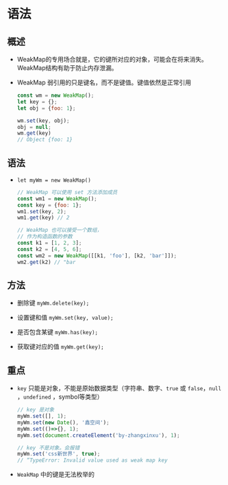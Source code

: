 # 语法

## 概述

*   WeakMap的专用场合就是，它的键所对应的对象，可能会在将来消失。WeakMap结构有助于防止内存泄漏。

*   WeakMap 弱引用的只是键名，而不是键值。键值依然是正常引用

    ```javascript
    const wm = new WeakMap();
    let key = {};
    let obj = {foo: 1};

    wm.set(key, obj);
    obj = null;
    wm.get(key)
    // Object {foo: 1}
    ```

## 语法

*   `let myWm = new WeakMap()`

    ```javascript
    // WeakMap 可以使用 set 方法添加成员
    const wm1 = new WeakMap();
    const key = {foo: 1};
    wm1.set(key, 2);
    wm1.get(key) // 2

    // WeakMap 也可以接受一个数组，
    // 作为构造函数的参数
    const k1 = [1, 2, 3];
    const k2 = [4, 5, 6];
    const wm2 = new WeakMap([[k1, 'foo'], [k2, 'bar']]);
    wm2.get(k2) // "bar
    ```

## 方法

*   删除键 `myWm.delete(key);`

*   设置键和值 `myWm.set(key, value);`

*   是否包含某键 `myWm.has(key);`

*   获取键对应的值 `myWm.get(key);`

## 重点

*   `key` 只能是对象，不能是原始数据类型（字符串、数字、`true` 或 `false`，`null` ，`undefined` ，symbol等类型）

    ```javascript
    // key 是对象
    myWm.set([], 1);
    myWm.set(new Date(), '鑫空间');
    myWm.set(()=>{}, 1);
    myWm.set(document.createElement('by-zhangxinxu'), 1);
    ```

    ```javascript
    // key 不是对象。会报错
    myWm.set('css新世界', true);
    // “TypeError: Invalid value used as weak map key
    ```

*   `WeakMap` 中的键是无法枚举的
